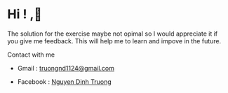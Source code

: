 # Hi ! ,👋

The solution for the exercise maybe not opimal so I would appreciate it if you give me feedback. This will help me to learn and impove in the future.

Contact with me

- Gmail : [truongnd1124@gmail.com](truongnd1124@gmail.com)

- Facebook : [Nguyen Dinh Truong](https://www.facebook.com/ndtruong24)


